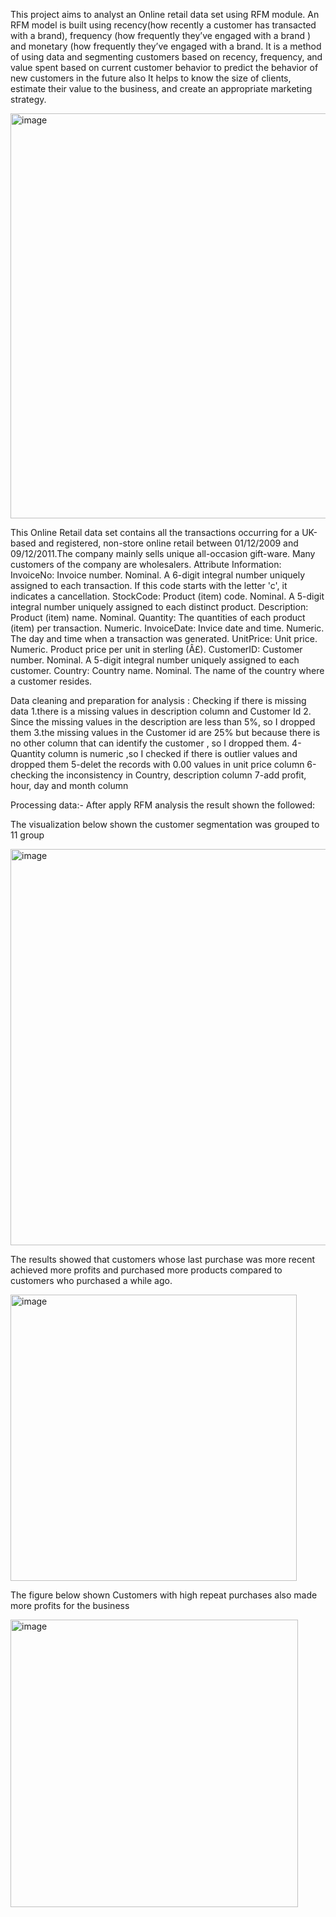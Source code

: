  This project aims to analyst an Online retail data set using RFM module.
 An RFM model is built using recency(how recently a customer has transacted with a brand), 
 frequency (how frequently they’ve engaged with a brand ) 
 and monetary (how frequently they’ve engaged with a brand. 
 It is a method of using data and segmenting customers based on recency, frequency, and value spent based on current customer behavior to predict the behavior of new customers in the future 
 also It helps to know the size of clients, estimate their value to the business, and create an appropriate marketing strategy.

  <img width="648" alt="image" src="https://github.com/aliabintsaleh/Online_Retail/assets/159874711/e244ab95-3f03-4e3b-b827-858eac1704ff">

 This Online Retail data set contains all the transactions occurring for a UK-based and registered, non-store online retail between 01/12/2009 and 09/12/2011.The company mainly sells unique all-occasion gift-ware. Many customers of the company are wholesalers.
Attribute Information:
InvoiceNo: Invoice number. Nominal. A 6-digit integral number uniquely assigned to each transaction. If this code starts with the letter 'c', it indicates a cancellation.
StockCode: Product (item) code. Nominal. A 5-digit integral number uniquely assigned to each distinct product.
Description: Product (item) name. Nominal.
Quantity: The quantities of each product (item) per transaction. Numeric.
InvoiceDate: Invice date and time. Numeric. The day and time when a transaction was generated.
UnitPrice: Unit price. Numeric. Product price per unit in sterling (Â£).
CustomerID: Customer number. Nominal. A 5-digit integral number uniquely assigned to each customer.
Country: Country name. Nominal. The name of the country where a customer resides.

Data cleaning and preparation  for analysis :
Checking if there is missing data 
1.there is a missing values in description column and Customer Id
2. Since the missing values in the description are less than 5%, so I dropped them 
3.the missing values in the Customer id are 25% but because there is no other column that can identify the customer , so I dropped them.
4-Quantity column is numeric ,so I  checked if there is  outlier values and dropped them
5-delet the records with  0.00 values in unit price column 
6-checking the inconsistency in Country, description column 
7-add profit, hour, day and month column 

Processing data:-
After apply RFM analysis the result shown the followed: 

The visualization below shown the customer segmentation was grouped to 11 group 

<img width="634" alt="image" src="https://github.com/aliabintsaleh/Online_Retail/assets/159874711/142fd250-abe3-4eb6-ae9c-7bb2354dc7c2">

The results showed that customers whose last purchase was more recent achieved more profits and purchased more products compared to customers who purchased a while ago.

<img width="458" alt="image" src="https://github.com/aliabintsaleh/Online_Retail/assets/159874711/7b32e757-3c7b-4874-9b01-e032784aa393">

The figure below shown Customers with high repeat purchases also made more profits for the business

<img width="460" alt="image" src="https://github.com/aliabintsaleh/Online_Retail/assets/159874711/cd326657-6a87-41db-a2f4-da95a43b815f">

